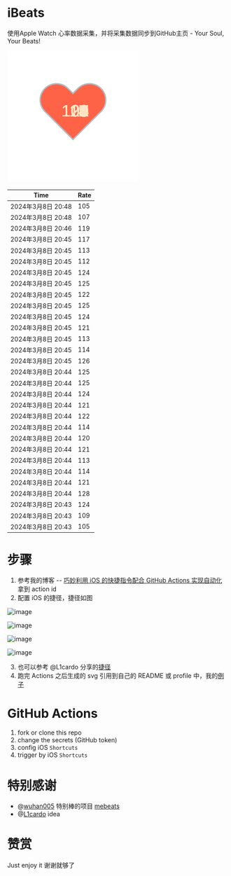 # iBeats
使用Apple Watch 心率数据采集，并将采集数据同步到GitHub主页 - Your Soul, Your Beats!

![](./files/heart.svg)

<!--START_SECTION:my_heart_rate-->
| Time | Rate | 
 | ---- | ---- | 
| 2024年3月8日 20:48 | 105 |
| 2024年3月8日 20:48 | 107 |
| 2024年3月8日 20:46 | 119 |
| 2024年3月8日 20:45 | 117 |
| 2024年3月8日 20:45 | 113 |
| 2024年3月8日 20:45 | 112 |
| 2024年3月8日 20:45 | 124 |
| 2024年3月8日 20:45 | 125 |
| 2024年3月8日 20:45 | 122 |
| 2024年3月8日 20:45 | 125 |
| 2024年3月8日 20:45 | 124 |
| 2024年3月8日 20:45 | 121 |
| 2024年3月8日 20:45 | 113 |
| 2024年3月8日 20:45 | 114 |
| 2024年3月8日 20:45 | 126 |
| 2024年3月8日 20:44 | 125 |
| 2024年3月8日 20:44 | 125 |
| 2024年3月8日 20:44 | 124 |
| 2024年3月8日 20:44 | 121 |
| 2024年3月8日 20:44 | 122 |
| 2024年3月8日 20:44 | 114 |
| 2024年3月8日 20:44 | 120 |
| 2024年3月8日 20:44 | 121 |
| 2024年3月8日 20:44 | 113 |
| 2024年3月8日 20:44 | 114 |
| 2024年3月8日 20:44 | 121 |
| 2024年3月8日 20:44 | 128 |
| 2024年3月8日 20:43 | 124 |
| 2024年3月8日 20:43 | 109 |
| 2024年3月8日 20:43 | 105 |

<!--END_SECTION:my_heart_rate-->

# 步骤
1. 参考我的博客 -- [巧妙利用 iOS 的快捷指令配合 GitHub Actions 实现自动化](https://github.com/yihong0618/gitblog/issues/198) 拿到 action id
2. 配置 iOS 的捷径，捷径如图

![image](https://user-images.githubusercontent.com/15976103/122154218-0db0b480-ce97-11eb-93bb-5aec07c558dc.png)

![image](https://user-images.githubusercontent.com/15976103/122154236-186b4980-ce97-11eb-8e4b-70551a0391ae.png)

![image](https://user-images.githubusercontent.com/15976103/122154268-2d47dd00-ce97-11eb-902e-3acf292265a9.png)

![image](https://user-images.githubusercontent.com/15976103/122174055-fa144680-ceb4-11eb-9be2-3eb83cd516f7.png)

3. 也可以参考 @L1cardo 分享的[捷径](https://www.icloud.com/shortcuts/6ab6047b459c41ad822ad6b94b1c03d4)
4. 跑完 Actions 之后生成的 svg 引用到自己的 README 或 profile 中，我的[例子](https://github.com/yihong0618) 

# GitHub Actions

1. fork or clone this repo
2. change the secrets (GitHub token)
3. config iOS `Shortcuts` 
4. trigger by iOS `Shortcuts`

# 特别感谢
- @[wuhan005](https://github.com/wuhan005) 特别棒的项目 [mebeats](https://github.com/wuhan005/mebeats)
- @[L1cardo](https://github.com/L1cardo) idea

# 赞赏
Just enjoy it
谢谢就够了
